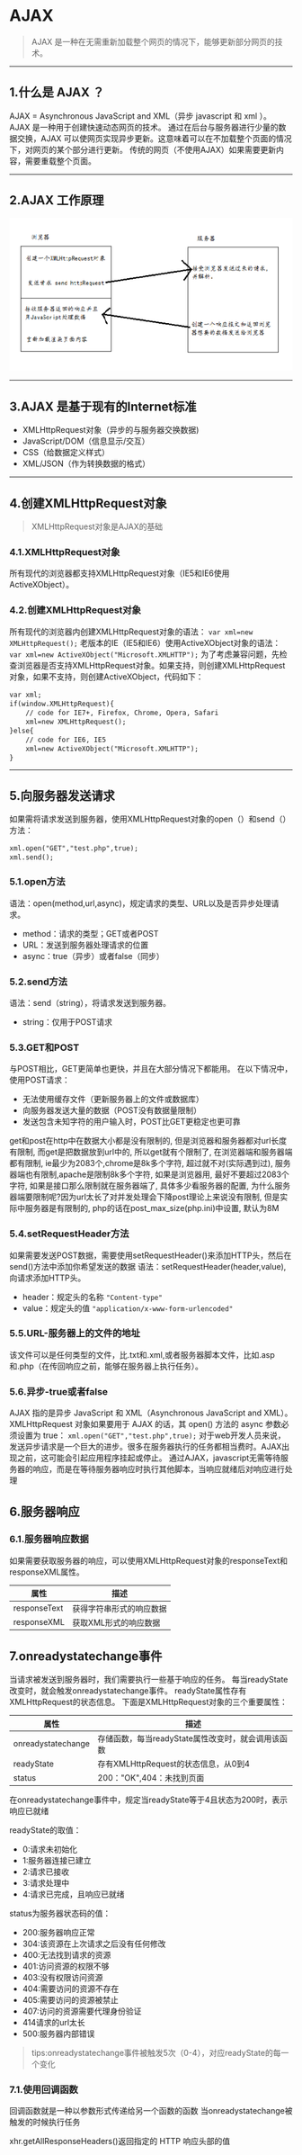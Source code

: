# AJAX

> AJAX 是一种在无需重新加载整个网页的情况下，能够更新部分网页的技术。
***

## 1.什么是 AJAX ？

AJAX = Asynchronous JavaScript and XML（异步 javascript 和 xml ）。
AJAX 是一种用于创建快速动态网页的技术。
通过在后台与服务器进行少量的数据交换，AJAX 可以使网页实现异步更新。这意味着可以在不加载整个页面的情况下，对网页的某个部分进行更新。
传统的网页（不使用AJAX）如果需要更新内容，需要重载整个页面。
***

## 2.AJAX 工作原理

![ajax工作原理](./images/ajax工作原理.png)
***

## 3.AJAX 是基于现有的Internet标准

* XMLHttpRequest对象（异步的与服务器交换数据)
* JavaScript/DOM（信息显示/交互）
* CSS（给数据定义样式）
* XML/JSON（作为转换数据的格式）
***

## 4.创建XMLHttpRequest对象

> XMLHttpRequest对象是AJAX的基础

### 4.1.XMLHttpRequest对象

所有现代的浏览器都支持XMLHttpRequest对象（IE5和IE6使用ActiveXObject）。

### 4.2.创建XMLHttpRequest对象

所有现代的浏览器内创建XMLHttpRequest对象的语法：
`var xml=new XMLHttpRequest();`
老版本的IE（IE5和IE6）使用ActiveXObject对象的语法：
`var xml=new ActiveXObject("Microsoft.XMLHTTP");`
为了考虑兼容问题，先检查浏览器是否支持XMLHttpRequest对象。如果支持，则创建XMLHttpRequest对象，如果不支持，则创建ActiveXObject，代码如下：
```
var xml;
if(window.XMLHttpRequest){
    // code for IE7+, Firefox, Chrome, Opera, Safari
    xml=new XMLHttpRequest();
}else{
    // code for IE6, IE5
    xml=new ActiveXObject("Microsoft.XMLHTTP");
}
```
***

## 5.向服务器发送请求

如果需将请求发送到服务器，使用XMLHttpRequest对象的open（）和send（）方法：
```
xml.open("GET","test.php",true);
xml.send();
```
### 5.1.open方法

语法：open(method,url,async)，规定请求的类型、URL以及是否异步处理请求。
* method：请求的类型；GET或者POST
* URL：发送到服务器处理请求的位置
* async：true（异步）或者false（同步）

### 5.2.send方法

语法：send（string），将请求发送到服务器。
* string：仅用于POST请求

### 5.3.GET和POST

与POST相比，GET更简单也更快，并且在大部分情况下都能用。
在以下情况中，使用POST请求：
* 无法使用缓存文件（更新服务器上的文件或数据库）
* 向服务器发送大量的数据（POST没有数据量限制）
* 发送包含未知字符的用户输入时，POST比GET更稳定也更可靠

get和post在http中在数据大小都是没有限制的, 但是浏览器和服务器都对url长度有限制, 而get是把数据放到url中的, 所以get就有个限制了, 在浏览器端和服务器端都有限制, ie最少为2083个,chrome是8k多个字符, 超过就不对(实际遇到过), 服务器端也有限制,apache是限制8k多个字符, 如果是浏览器用, 最好不要超过2083个字符, 如果是接口那么限制就在服务器端了, 具体多少看服务器的配置, 为什么服务器端要限制呢?因为url太长了对并发处理会下降post理论上来说没有限制, 但是实际中服务器是有限制的, php的话在post_max_size(php.ini)中设置, 默认为8M

### 5.4.setRequestHeader方法

如果需要发送POST数据，需要使用setRequestHeader()来添加HTTP头，然后在send()方法中添加你希望发送的数据
语法：setRequestHeader(header,value),向请求添加HTTP头。
* header：规定头的名称 `"Content-type"`
* value：规定头的值 `"application/x-www-form-urlencoded"`

### 5.5.URL-服务器上的文件的地址

该文件可以是任何类型的文件，比.txt和.xml,或者服务器脚本文件，比如.asp和.php（在传回响应之前，能够在服务器上执行任务）。

### 5.6.异步-true或者false

AJAX 指的是异步 JavaScript 和 XML（Asynchronous JavaScript and XML）。
XMLHttpRequest 对象如果要用于 AJAX 的话，其 open() 方法的 async 参数必须设置为 true：
`xml.open("GET","test.php",true);`
对于web开发人员来说，发送异步请求是一个巨大的进步。很多在服务器执行的任务都相当费时。AJAX出现之前，这可能会引起应用程序挂起或停止。
通过AJAX，javascript无需等待服务器的响应，而是在等待服务器响应时执行其他脚本，当响应就绪后对响应进行处理

## 6.服务器响应

### 6.1.服务器响应数据

如果需要获取服务器的响应，可以使用XMLHttpRequest对象的responseText和responseXML属性。

|属性|描述|
|------------|----------|
|responseText|获得字符串形式的响应数据|
|responseXML|获取XML形式的响应数据|

## 7.onreadystatechange事件

当请求被发送到服务器时，我们需要执行一些基于响应的任务。
每当readyState改变时，就会触发onreadystatechange事件。
readyState属性存有XMLHttpRequest的状态信息。
下面是XMLHttpRequest对象的三个重要属性：

|属性|描述|
|---|---|
|onreadystatechange|存储函数，每当readyState属性改变时，就会调用该函数|
|readyState|存有XMLHttpRequest的状态信息，从0到4|
|status|200："OK",404：未找到页面|

在onreadystatechange事件中，规定当readyState等于4且状态为200时，表示响应已就绪

readyState的取值：
* 0:请求未初始化
* 1:服务器连接已建立
* 2:请求已接收
* 3:请求处理中
* 4:请求已完成，且响应已就绪

status为服务器状态码的值：
* 200:服务器响应正常
* 304:该资源在上次请求之后没有任何修改
* 400:无法找到请求的资源
* 401:访问资源的权限不够
* 403:没有权限访问资源
* 404:需要访问的资源不存在
* 405:需要访问的资源被禁止
* 407:访问的资源需要代理身份验证
* 414请求的url太长
* 500:服务器内部错误
>tips:onreadystatechange事件被触发5次（0-4），对应readyState的每一个变化

### 7.1.使用回调函数

回调函数就是一种以参数形式传递给另一个函数的函数
当onreadystatechange被触发的时候执行任务

xhr.getAllResponseHeaders()返回指定的 HTTP 响应头部的值